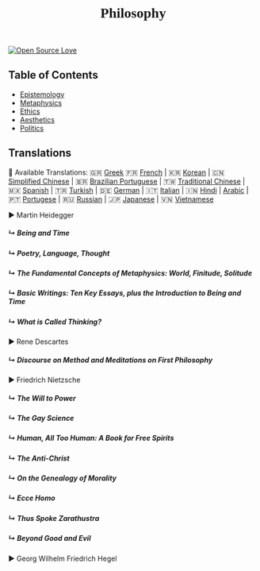 <h1 align="center" style="font-family:Operator Mono"> Philosophy </h1> <br>
<p align="center">
  <a href="https://bitlits.com">
  </a>
</p>

[![Open Source Love](https://badges.frapsoft.com/os/v1/open-source.png?v=103)](https://github.com/Jfaler/Philosophy/blob/master/LICENSE.txt)

## Table of Contents

 - [Epistemology](#epistemology)
 - [Metaphysics](#metaphysics)
 - [Ethics](#ethics)
 - [Aesthetics](#aesthetics)
 - [Politics](#politics)


## Translations
:memo: Available Translations: 🇬🇷 [Greek](https://github.com/Jfaler/Philosophy/blob/master/doc/) 🇫🇷 [French](https://github.com/Jfaler/Philosophy/blob/master/doc/) | 🇰🇷 [Korean](https://github.com/Jfaler/Philosophy/blob/master/doc/KO_README.md) | 🇨🇳 [Simplified Chinese](https://github.com/Jfaler/Philosophy/blob/master/doc/) | 🇧🇷 [Brazilian Portuguese](https://github.com/Jfaler/Philosophy/blob/master/doc/) | 🇹🇼 [Traditional Chinese](https://github.com/Jfaler/Philosophy/blob/master/doc/) | 🇲🇽 [Spanish](https://github.com/Jfaler/Philosophy/blob/master/doc/) | 🇹🇷 [Turkish](https://github.com/Jfaler/Philosophy/blob/master/doc/) | 🇩🇪 [German](https://github.com/Jfaler/Philosophy/blob/master/doc/) | 🇮🇹 [Italian](https://github.com/Jfaler/Philosophy/blob/master/doc/) | 🇮🇳 [Hindi](https://github.com/Jfaler/Philosophy/blob/master/doc/) | [Arabic](https://github.com/Jfaler/Philosophy/blob/master/doc/) | 🇵🇹 [Portugese](https://github.com/Jfaler/Philosophy/blob/master/doc/) | 🇷🇺 [Russian](https://github.com/Jfaler/Philosophy/blob/master/doc/) | 🇯🇵 [Japanese](https://github.com/Jfaler/Philosophy/blob/master/doc/) | 🇻🇳 [Vietnamese](https://github.com/Jfaler/Philosophy/blob/master/doc/)

 ▶ Martin Heidegger
##### ↳ Being and Time
##### ↳ Poetry, Language, Thought
##### ↳ The Fundamental Concepts of Metaphysics: World, Finitude, Solitude
##### ↳ Basic Writings: Ten Key Essays, plus the Introduction to Being and Time
##### ↳ What is Called Thinking?

 ▶ Rene Descartes
##### ↳ Discourse on Method and Meditations on First Philosophy

 ▶ Friedrich Nietzsche
##### ↳ The Will to Power
##### ↳ The Gay Science
##### ↳ Human, All Too Human: A Book for Free Spirits
##### ↳ The Anti-Christ
##### ↳ On the Genealogy of Morality
##### ↳ Ecce Homo
##### ↳ Thus Spoke Zarathustra
##### ↳ Beyond Good and Evil
 ▶  Georg Wilhelm Friedrich Hegel
